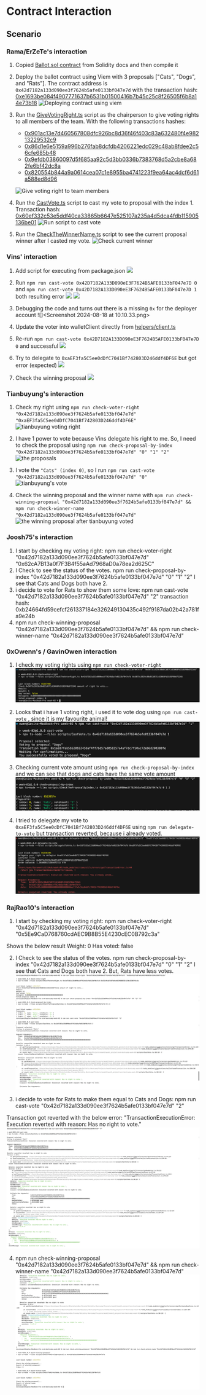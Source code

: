 # Contract Interaction

## Scenario

### Rama/ErZeTe's interaction

1. Copied [Ballot.sol contract](../contracts/Ballot.sol) from Solidity docs and then compile it

2. Deploy the ballot contract using Viem with 3 proposals ["Cats", "Dogs", and "Rats"]. The contract address is `0x42d7182a133d090ee3f7624b5afe0133bf047e7d` with the transaction hash: [0xe1693be084f4907771637b6531b01500416b7b45c25c8f26505f6b8a14e73b18](https://sepolia.etherscan.io/tx/0xe1693be084f4907771637b6531b01500416b7b45c25c8f26505f6b8a14e73b18)
   ![Deploying contract using viem](<Screenshot 2024-08-17 214919.png>)

3. Run the [GiveVotingRight.ts](../scripts/GiveVotingRight.ts) script as the chairperson to give voting rights to all members of the team. With the following transactions hashes:

   - [0x901ac13e7d460567808dfc926bc8d36f46f403c83a632480f4e98213229532c9](https://sepolia.etherscan.io/tx/0x901ac13e7d460567808dfc926bc8d36f46f403c83a632480f4e98213229532c9)
   - [0x86d1e6e5159a996b276fab8dcfdb4206221edc029c48ab8fdee2c56cfe685b48](https://sepolia.etherscan.io/tx/0x86d1e6e5159a996b276fab8dcfdb4206221edc029c48ab8fdee2c56cfe685b48)
   - [0x9efdb03860097d5f685aa92c5d3bb0336b7383768d5a2cbe8a682fe6bf42dc8a](https://sepolia.etherscan.io/tx/0x9efdb03860097d5f685aa92c5d3bb0336b7383768d5a2cbe8a682fe6bf42dc8a)
   - [0x820554b844a9a0614cea07c1e8955ba4741223f9ea64ac4dcf6d61a588ed8d96](https://sepolia.etherscan.io/tx/0x820554b844a9a0614cea07c1e8955ba4741223f9ea64ac4dcf6d61a588ed8d96)

   ![Give voting right to team members](<Screenshot 2024-08-17 220045.png>)

4. Run the [CastVote.ts](../scripts/CastVote.ts) script to cast my vote to proposal with the index 1.
   Transaction hash: [0x60ef332c53e5ddf40ca33865b6647e525107a235a4d5dca4fdb115905136be01](https://sepolia.etherscan.io/tx/0x60ef332c53e5ddf40ca33865b6647e525107a235a4d5dca4fdb115905136be01)
   ![Run script to cast vote](<Screenshot 2024-08-17 220844.png>)

5. Run the [CheckTheWinnerName.ts](../scripts/CheckTheWinnerName.ts) script to see the current proposal winner after I casted my vote.
   ![Check current winner](<Screenshot 2024-08-17 221117.png>)

### Vins' interaction

1. Add script for executing from package.json ![](<Screenshot 2024-08-18 at 10.25.16.png>)

2. Run `npm run cast-vote 0x42D7182A133D090eE3F7624B5AFE0133bF047e7D 0` and `npm run cast-vote 0x42D7182A133D090eE3F7624B5AFE0133bF047e7D 1` both resulting error ![](<Screenshot 2024-08-18 at 10.11.06.png>) ![](<Screenshot 2024-08-18 at 10.11.12.png>)

3. Debugging the code and turns out there is a missing `0x` for the deployer account ![]<Screenshot 2024-08-18 at 10.10.33.png>

4. Update the voter into walletClient directly from [helpers/client.ts](../helpers/client.ts#L16)

5. Re-run `npm run cast-vote 0x42D7182A133D090eE3F7624B5AFE0133bF047e7D 0` and successful ![](<Screenshot 2024-08-18 at 10.10.55.png>)

6. Try to delegate to `0xaEF3fa5C5ee0dDfC7041Bf742803D246ddf4DF6E` but got error (expected) ![](<Screenshot 2024-08-18 at 10.23.35.png>)

7. Check the winning proposal ![](<Screenshot 2024-08-18 at 10.26.00.png>)

### Tianbuyung's interaction

1. Check my right using `npm run check-voter-right "0x42d7182a133d090ee3f7624b5afe0133bf047e7d" "0xaEF3fa5C5ee0dDfC7041Bf742803D246ddf4DF6E"`
   ![tianbuyung voting right](<Screenshot 2024-08-18 at 12.42.23.png>)

2. I have 1 power to vote because Vins delegate his right to me. So, I need to check the proposal using `npm run check-proposal-by-index "0x42d7182a133d090ee3f7624b5afe0133bf047e7d" "0" "1" "2"`
   ![the proposals](<Screenshot 2024-08-18 at 12.45.51.png>)

3. I vote the `"Cats" (index 0)`, so I run `npm run cast-vote "0x42d7182a133d090ee3f7624b5afe0133bf047e7d" "0"`
   ![tianbuyung's vote](<Screenshot 2024-08-18 at 12.48.58.png>)

4. Check the winning proposal and the winner name with `npm run check-winning-proposal "0x42d7182a133d090ee3f7624b5afe0133bf047e7d" && npm run check-winner-name "0x42d7182a133d090ee3f7624b5afe0133bf047e7d"`
   ![the winning proposal after tianbuyung voted](<Screenshot 2024-08-18 at 12.50.49.png>)

### Joosh75's interaction

1. I start by checking my voting right:
npm run check-voter-right "0x42d7182a133d090ee3f7624b5afe0133bf047e7d" "0x62cA7B13a0f7F3B4f55aAd7968aD0a78ea2d625C"
2. I Check to see the status of the votes.
npm run check-proposal-by-index "0x42d7182a133d090ee3f7624b5afe0133bf047e7d" "0" "1" "2"
I see that Cats and Dogs both have 2.
3. i decide to vote for Rats to show them some love:
npm run cast-vote "0x42d7182a133d090ee3f7624b5afe0133bf047e7d" "2"
transaction hash:
0xb24664fd59cefcf261337184e326249130435c492f9187da02b42a781fa9e24b
4. npm run check-winning-proposal "0x42d7182a133d090ee3f7624b5afe0133bf047e7d" && npm run check-winner-name "0x42d7182a133d090ee3f7624b5afe0133bf047e7d"


### 0xOwenn's / GavinOwen interaction

1. I check my voting rights using `npm run check-voter-right` ![](<check vote.png>)

2. Looks that i have 1 voting right, i used it to vote dog using `npm run cast-vote` , since it is my favourite animal! ![](<vote dogs.png>)

3. Checking current vote amount using `npm run check-proposal-by-index ` and we can see that dogs and cats have the same vote amount ![](<check proposal.png>)

4. I tried to delegate my vote to `0xaEF3fa5C5ee0dDfC7041Bf742803D246ddf4DF6E` using `npm run delegate-to-vote` but transaction reverted, because i already voted. ![](delegate.png)


### RajRao10's interaction

1. I start by checking my voting right:
npm run check-voter-right "0x42d7182a133d090ee3f7624b5afe0133bf047e7d" "0x5Ee9CaD768760cdAEC9B8B55E4230cEC0B792c3a"

Shows the below result
Weight: 0
Has voted: false

2. I Check to see the status of the votes.
npm run check-proposal-by-index "0x42d7182a133d090ee3f7624b5afe0133bf047e7d" "0" "1" "2"
I see that Cats and Dogs both have 2. But, Rats have less votes.
![Status of Votes](<rStatusOfVotes.png>)

3. i decide to vote for Rats to make them equal to Cats and Dogs:
npm run cast-vote "0x42d7182a133d090ee3f7624b5afe0133bf047e7d" "2"

Transaction got reverted with the below error:
"TransactionExecutionError: Execution reverted with reason: Has no right to vote."
![Voting failed](<rVotingFailed.png>)

4. npm run check-winning-proposal "0x42d7182a133d090ee3f7624b5afe0133bf047e7d" && npm run check-winner-name "0x42d7182a133d090ee3f7624b5afe0133bf047e7d"
![the winning proposal after raj vote failed](<rWinningVoteCheck.png>)
